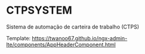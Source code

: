 # CTPSYSTEM
Sistema de automação de carteira de trabalho (CTPS)

Template: https://twanoo67.github.io/ngx-admin-lte/components/AppHeaderComponent.html
